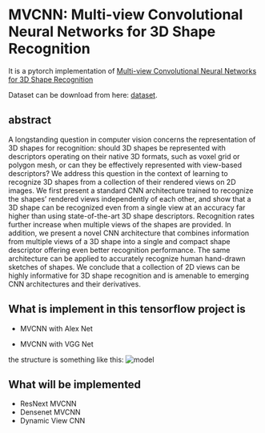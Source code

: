 # MVCNN: Multi-view Convolutional Neural Networks for 3D Shape Recognition

It is a pytorch implementation of [Multi-view Convolutional Neural Networks for 3D Shape Recognition ][1]

Dataset can be download from here: [dataset](https://drive.google.com/open?id=0B4v2jR3WsindMUE3N2xiLVpyLW8). 

## abstract 
A longstanding question in computer vision concerns the representation of 3D shapes for recognition: should 3D shapes be represented with descriptors operating on their native 3D formats, such as voxel grid or polygon mesh, or can they be effectively represented with view-based descriptors? We address this question in the context of learning to recognize 3D shapes from a collection of their rendered views on 2D images. We first present a standard CNN architecture trained to recognize the shapes’ rendered views independently of each other, and show that a 3D shape can be recognized even from a single view at an accuracy far higher than using state-of-the-art 3D shape descriptors. Recognition rates further increase when multiple views of the shapes are provided. In addition, we present a novel CNN architecture that combines information from multiple views of a 3D shape into a single and compact shape descriptor offering even better recognition performance. The same architecture can be applied to accurately recognize human hand-drawn sketches of shapes. We conclude that a collection of 2D views can be highly informative for 3D shape recognition and is amenable to emerging CNN architectures and their derivatives.

## What is implement in this tensorflow project is

- MVCNN with Alex Net 

- MVCNN with VGG Net 


the structure is something like this:
![model](https://user-images.githubusercontent.com/10870023/31384689-d171baec-ad74-11e7-985a-ebfdf3c2a2aa.png)


## What will be implemented

- ResNext MVCNN
- Densenet MVCNN
- Dynamic View CNN


[1]: http://vis-www.cs.umass.edu/mvcnn/




